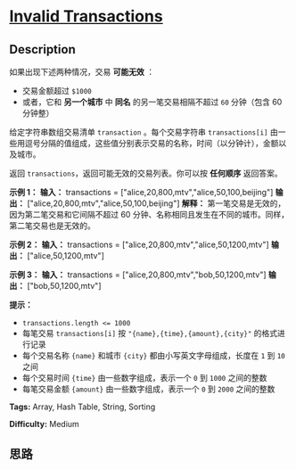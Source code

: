 # [Invalid Transactions][title]

## Description

如果出现下述两种情况，交易 **可能无效** ：

  * 交易金额超过 `$1000`
  * 或者，它和  **另一个城市**  中 **同名** 的另一笔交易相隔不超过 `60` 分钟（包含 60 分钟整）

给定字符串数组交易清单 `transaction` 。每个交易字符串 `transactions[i]`
由一些用逗号分隔的值组成，这些值分别表示交易的名称，时间（以分钟计），金额以及城市。

返回 `transactions`，返回可能无效的交易列表。你可以按 **任何顺序** 返回答案。



**示例 1：**
            **输入：** transactions = ["alice,20,800,mtv","alice,50,100,beijing"]    **输出：** ["alice,20,800,mtv","alice,50,100,beijing"]    **解释：** 第一笔交易是无效的，因为第二笔交易和它间隔不超过 60 分钟、名称相同且发生在不同的城市。同样，第二笔交易也是无效的。

**示例 2：**
            **输入：** transactions = ["alice,20,800,mtv","alice,50,1200,mtv"]    **输出：** ["alice,50,1200,mtv"]    

**示例 3：**
            **输入：** transactions = ["alice,20,800,mtv","bob,50,1200,mtv"]    **输出：** ["bob,50,1200,mtv"]    



**提示：**

  * `transactions.length <= 1000`
  * 每笔交易 `transactions[i]` 按 `"{name},{time},{amount},{city}"` 的格式进行记录
  * 每个交易名称 `{name}` 和城市 `{city}` 都由小写英文字母组成，长度在 `1` 到 `10` 之间
  * 每个交易时间 `{time}` 由一些数字组成，表示一个 `0` 到 `1000` 之间的整数
  * 每笔交易金额 `{amount}` 由一些数字组成，表示一个 `0` 到 `2000` 之间的整数


**Tags:** Array, Hash Table, String, Sorting

**Difficulty:** Medium

## 思路

[title]: https://leetcode-cn.com/problems/invalid-transactions
